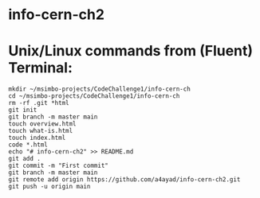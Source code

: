 # info-cern-ch2
# Unix/Linux commands from (Fluent) Terminal:

    mkdir ~/msimbo-projects/CodeChallenge1/info-cern-ch
    cd ~/msimbo-projects/CodeChallenge1/info-cern-ch
    rm -rf .git *html
    git init
    git branch -m master main
    touch overview.html
    touch what-is.html
    touch index.html
    code *.html
    echo "# info-cern-ch2" >> README.md
    git add .
    git commit -m "First commit"
    git branch -m master main
    git remote add origin https://github.com/a4ayad/info-cern-ch2.git
    git push -u origin main
  

